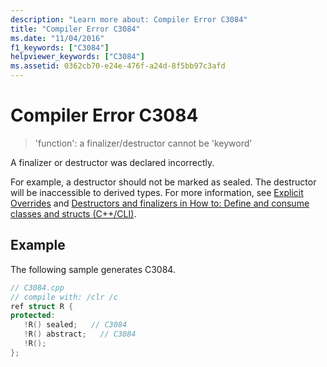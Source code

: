 ```yaml
---
description: "Learn more about: Compiler Error C3084"
title: "Compiler Error C3084"
ms.date: "11/04/2016"
f1_keywords: ["C3084"]
helpviewer_keywords: ["C3084"]
ms.assetid: 0362cb70-e24e-476f-a24d-8f5bb97c3afd
---
```

# Compiler Error C3084

> 'function': a finalizer/destructor cannot be 'keyword'

A finalizer or destructor was declared incorrectly.

For example, a destructor should not be marked as sealed.  The destructor will be inaccessible to derived types.  For more information, see [Explicit Overrides](../../extensions/explicit-overrides-cpp-component-extensions.md) and [Destructors and finalizers in How to: Define and consume classes and structs (C++/CLI)](../../dotnet/how-to-define-and-consume-classes-and-structs-cpp-cli.md#BKMK_Destructors_and_finalizers).

## Example

The following sample generates C3084.

```cpp
// C3084.cpp
// compile with: /clr /c
ref struct R {
protected:
   !R() sealed;   // C3084
   !R() abstract;   // C3084
   !R();
};
```

